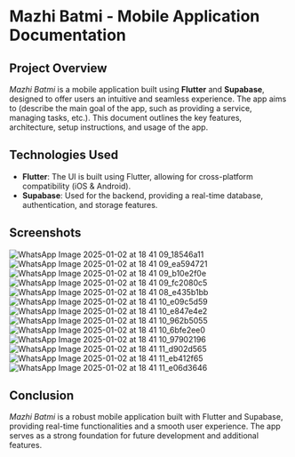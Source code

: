 
# **Mazhi Batmi - Mobile Application Documentation**

## **Project Overview**
*Mazhi Batmi* is a mobile application built using **Flutter** and **Supabase**, designed to offer users an intuitive and seamless experience. The app aims to (describe the main goal of the app, such as providing a service, managing tasks, etc.). This document outlines the key features, architecture, setup instructions, and usage of the app.



## **Technologies Used**
- **Flutter**: The UI is built using Flutter, allowing for cross-platform compatibility (iOS & Android).
- **Supabase**: Used for the backend, providing a real-time database, authentication, and storage features.



## **Screenshots**
![WhatsApp Image 2025-01-02 at 18 41 09_18546a11](https://github.com/user-attachments/assets/f47a008d-947d-44a0-be4e-f758ddc99ba0)
![WhatsApp Image 2025-01-02 at 18 41 09_ea594721](https://github.com/user-attachments/assets/4011b66d-01a5-454b-a466-bdba3a23eebf)
![WhatsApp Image 2025-01-02 at 18 41 09_b10e2f0e](https://github.com/user-attachments/assets/d91824d9-6ca9-4373-be87-7e4eb6855d26)
![WhatsApp Image 2025-01-02 at 18 41 09_fc2080c5](https://github.com/user-attachments/assets/5873cdec-1a93-4db6-ab16-2ce39a42ca86)
![WhatsApp Image 2025-01-02 at 18 41 08_e435b1bb](https://github.com/user-attachments/assets/f3bc99d7-0ff6-4ccf-9a4e-3ecc52ea20a9)
![WhatsApp Image 2025-01-02 at 18 41 10_e09c5d59](https://github.com/user-attachments/assets/16721686-ab7d-4041-890a-600bb9986bde)
![WhatsApp Image 2025-01-02 at 18 41 10_e847e4e2](https://github.com/user-attachments/assets/0fac8002-ddc0-4ca7-a9d6-0c68740693e5)
![WhatsApp Image 2025-01-02 at 18 41 10_962b5055](https://github.com/user-attachments/assets/7c336fec-a8a3-4193-9241-3c6cc919e224)
![WhatsApp Image 2025-01-02 at 18 41 10_6bfe2ee0](https://github.com/user-attachments/assets/fb308824-3398-4601-9cce-081c48bbe04a)
![WhatsApp Image 2025-01-02 at 18 41 10_97902196](https://github.com/user-attachments/assets/423e1d89-31f5-4ded-974a-dc73d38f2622)
![WhatsApp Image 2025-01-02 at 18 41 11_d902d565](https://github.com/user-attachments/assets/ea8b0390-12a4-4c7e-9265-c21674298178)
![WhatsApp Image 2025-01-02 at 18 41 11_eb412f65](https://github.com/user-attachments/assets/061fd3cc-a8f4-48c1-877d-05d80432ee57)
![WhatsApp Image 2025-01-02 at 18 41 11_e06d3646](https://github.com/user-attachments/assets/4d098c94-fb3e-45e3-a5e3-8222ae64f851)





## **Conclusion**
*Mazhi Batmi* is a robust mobile application built with Flutter and Supabase, providing real-time functionalities and a smooth user experience. The app serves as a strong foundation for future development and additional features.

